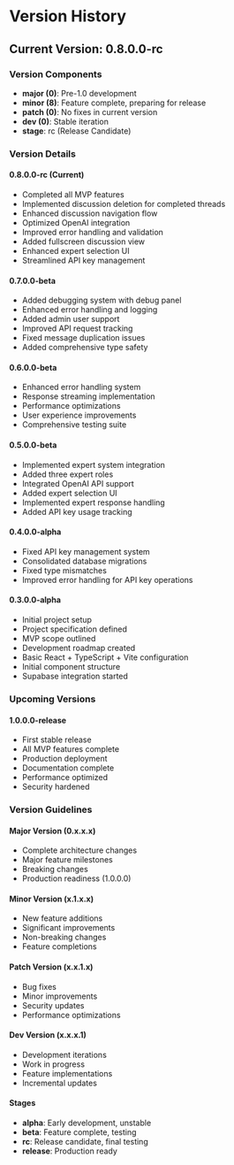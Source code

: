# Version History

## Current Version: 0.8.0.0-rc

### Version Components
- **major (0)**: Pre-1.0 development
- **minor (8)**: Feature complete, preparing for release
- **patch (0)**: No fixes in current version
- **dev (0)**: Stable iteration
- **stage**: rc (Release Candidate)

### Version Details

#### 0.8.0.0-rc (Current)
- Completed all MVP features
- Implemented discussion deletion for completed threads
- Enhanced discussion navigation flow
- Optimized OpenAI integration
- Improved error handling and validation
- Added fullscreen discussion view
- Enhanced expert selection UI
- Streamlined API key management

#### 0.7.0.0-beta
- Added debugging system with debug panel
- Enhanced error handling and logging
- Added admin user support
- Improved API request tracking
- Fixed message duplication issues
- Added comprehensive type safety

#### 0.6.0.0-beta
- Enhanced error handling system
- Response streaming implementation
- Performance optimizations
- User experience improvements
- Comprehensive testing suite

#### 0.5.0.0-beta
- Implemented expert system integration
- Added three expert roles
- Integrated OpenAI API support
- Added expert selection UI
- Implemented expert response handling
- Added API key usage tracking

#### 0.4.0.0-alpha
- Fixed API key management system
- Consolidated database migrations
- Fixed type mismatches
- Improved error handling for API key operations

#### 0.3.0.0-alpha
- Initial project setup
- Project specification defined
- MVP scope outlined
- Development roadmap created
- Basic React + TypeScript + Vite configuration
- Initial component structure
- Supabase integration started

### Upcoming Versions

#### 1.0.0.0-release
- First stable release
- All MVP features complete
- Production deployment
- Documentation complete
- Performance optimized
- Security hardened

### Version Guidelines

#### Major Version (0.x.x.x)
- Complete architecture changes
- Major feature milestones
- Breaking changes
- Production readiness (1.0.0.0)

#### Minor Version (x.1.x.x)
- New feature additions
- Significant improvements
- Non-breaking changes
- Feature completions

#### Patch Version (x.x.1.x)
- Bug fixes
- Minor improvements
- Security updates
- Performance optimizations

#### Dev Version (x.x.x.1)
- Development iterations
- Work in progress
- Feature implementations
- Incremental updates

#### Stages
- **alpha**: Early development, unstable
- **beta**: Feature complete, testing
- **rc**: Release candidate, final testing
- **release**: Production ready